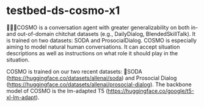 # testbed-ds-cosmo-x1

🧑🏻‍🚀COSMO is a conversation agent with greater generalizability on both in- and out-of-domain chitchat datasets (e.g., DailyDialog, BlendedSkillTalk). It is trained on two datasets: SODA and ProsocialDialog. COSMO is especially aiming to model natural human conversations. It can accept situation descriptions as well as instructions on what role it should play in the situation.

COSMO is trained on our two recent datasets: 🥤SODA (https://huggingface.co/datasets/allenai/soda) and Prosocial Dialog (https://huggingface.co/datasets/allenai/prosocial-dialog). The backbone model of COSMO is the lm-adapted T5 (https://huggingface.co/google/t5-xl-lm-adapt).
